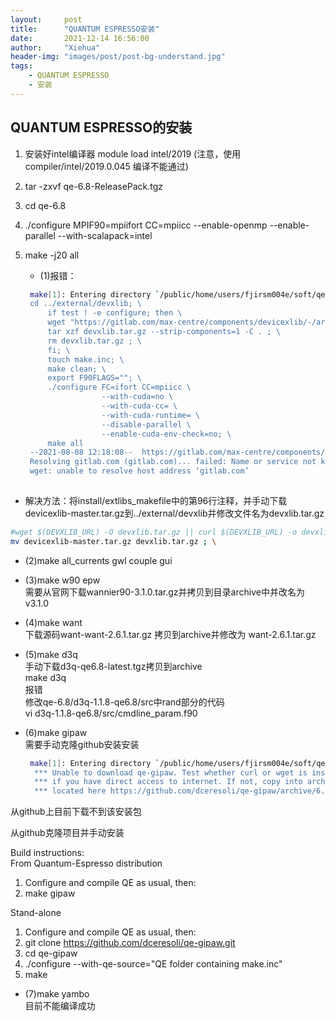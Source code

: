 ```yaml
---
layout:     post
title:      "QUANTUM ESPRESSO安装"
date:       2021-12-14 16:56:00
author:     "Xiehua"
header-img: "images/post/post-bg-understand.jpg"
tags:
    - QUANTUM ESPRESSO
    - 安装
---
```


## QUANTUM ESPRESSO的安装  

1. 安装好intel编译器 module load intel/2019  (注意，使用compiler/intel/2019.0.045 编译不能通过)
2. tar -zxvf qe-6.8-ReleasePack.tgz
3. cd qe-6.8
4. ./configure MPIF90=mpiifort CC=mpiicc --enable-openmp --enable-parallel --with-scalapack=intel

5. make -j20 all  
    - (1)报错：

   ```bash
    make[1]: Entering directory `/public/home/users/fjirsm004e/soft/qe/qe-6.8/install'
    cd ../external/devxlib; \
        if test ! -e configure; then \
        wget "https://gitlab.com/max-centre/components/devicexlib/-/archive/master/   devicexlib-master.tar.gz" -O devxlib.tar.gz || curl "https://gitlab.com/max-centre/   components/devicexlib/-/archive/master/devicexlib-master.tar.gz" -o devxlib.tar.gz ; \
        tar xzf devxlib.tar.gz --strip-components=1 -C . ; \
        rm devxlib.tar.gz ; \
        fi; \
        touch make.inc; \
        make clean; \
        export F90FLAGS=""; \
        ./configure FC=ifort CC=mpiicc \
                    --with-cuda=no \
                    --with-cuda-cc= \
                    --with-cuda-runtime= \
                    --disable-parallel \
                    --enable-cuda-env-check=no; \
        make all
    --2021-08-08 12:18:08--  https://gitlab.com/max-centre/components/devicexlib/-/archive/master/   devicexlib-master.tar.gz
    Resolving gitlab.com (gitlab.com)... failed: Name or service not known.
    wget: unable to resolve host address ‘gitlab.com’
    
    ```  

- 解决方法：将install/extlibs_makefile中的第96行注释，并手动下载devicexlib-master.tar.gz到../external/devxlib并修改文件名为devxlib.tar.gz  

 ```bash
 #wget $(DEVXLIB_URL) -O devxlib.tar.gz || curl $(DEVXLIB_URL) -o devxlib.tar.gz ; \
 mv devicexlib-master.tar.gz devxlib.tar.gz ; \
```  

- (2)make all_currents gwl couple gui  
- (3)make w90 epw  
    需要从官网下载wannier90-3.1.0.tar.gz并拷贝到目录archive中并改名为v3.1.0  
- (4)make want  
  下载源码want-want-2.6.1.tar.gz 拷贝到archive并修改为 want-2.6.1.tar.gz  
- (5)make d3q  
   手动下载d3q-qe6.8-latest.tgz拷贝到archive  
   make d3q  
   报错  
   修改qe-6.8/d3q-1.1.8-qe6.8/src中rand部分的代码  
   vi d3q-1.1.8-qe6.8/src/cmdline_param.f90  
- (6)make gipaw  
  需要手动克隆github安装安装  
  
  ```bash  
   make[1]: Entering directory `/public/home/users/fjirsm004e/soft/qe/qe-6.8/install'
    *** Unable to download qe-gipaw. Test whether curl or wget is installed and working,
    *** if you have direct access to internet. If not, copy into archive/ the file
    *** located here https://github.com/dceresoli/qe-gipaw/archive/6.8.tar.gz
  ```  

从github上目前下载不到该安装包  

从github克隆项目并手动安装  

Build instructions:  
From Quantum-Espresso distribution  

1. Configure and compile QE as usual, then:  
2. make gipaw  

Stand-alone  

1. Configure and compile QE as usual, then:  
2. git clone <https://github.com/dceresoli/qe-gipaw.git>  
3. cd qe-gipaw  
4. ./configure --with-qe-source="QE folder containing make.inc"  
5. make  

- (7)make yambo  
目前不能编译成功
